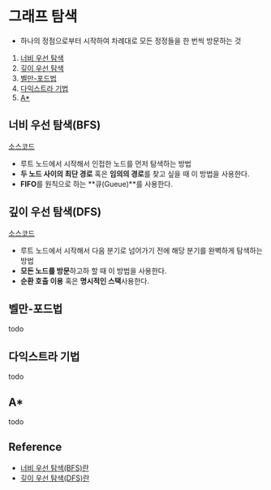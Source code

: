 # 그래프 탐색

- 하나의 정점으로부터 시작하여 차례대로 모든 정정들을 한 번씩 방문하는 것

1. [너비 우선 탐색](https://github.com/yoojinhee03/TIL/blob/master/%EC%9E%90%EB%A3%8C%EA%B5%AC%EC%A1%B0/%EA%B7%B8%EB%9E%98%ED%94%84%20%ED%83%90%EC%83%89.md#%EB%84%88%EB%B9%84-%EC%9A%B0%EC%84%A0-%ED%83%90%EC%83%89)
2. [깊이 우선 탐색](https://github.com/yoojinhee03/TIL/blob/master/%EC%9E%90%EB%A3%8C%EA%B5%AC%EC%A1%B0/%EA%B7%B8%EB%9E%98%ED%94%84%20%ED%83%90%EC%83%89.md#%EA%B9%8A%EC%9D%B4-%EC%9A%B0%EC%84%A0-%ED%83%90%EC%83%89)
3. [벨만-포드법](https://github.com/yoojinhee03/TIL/blob/master/%EC%9E%90%EB%A3%8C%EA%B5%AC%EC%A1%B0/%EA%B7%B8%EB%9E%98%ED%94%84%20%ED%83%90%EC%83%89.md#%EB%B2%A8%EB%A7%8C-%ED%8F%AC%EB%93%9C%EB%B2%95)
4. [다익스트라 기법](https://github.com/yoojinhee03/TIL/blob/master/%EC%9E%90%EB%A3%8C%EA%B5%AC%EC%A1%B0/%EA%B7%B8%EB%9E%98%ED%94%84%20%ED%83%90%EC%83%89.md#%EB%8B%A4%EC%9D%B5%EC%8A%A4%ED%8A%B8%EB%9D%BC-%EA%B8%B0%EB%B2%95)
5. [A*](https://github.com/yoojinhee03/TIL/blob/master/%EC%9E%90%EB%A3%8C%EA%B5%AC%EC%A1%B0/%EA%B7%B8%EB%9E%98%ED%94%84%20%ED%83%90%EC%83%89.md#a)

## 너비 우선 탐색(BFS)

[소스코드]()

- 루트 노드에서 시작해서 인접한 노드를 먼저 탐색하는 방법
- **두 노드 사이의 최단 경로** 혹은 **임의의 경로**를 찾고 싶을 때 이 방법을 사용한다.
- **FIFO**를 원칙으로 하는 **큐(Gueue)**를 사용한다.

## 깊이 우선 탐색(DFS)

[소스코드]()

- 루트 노드에서 시작해서 다음 분기로 넘어가기 전에 해당 분기를 완벽하게 탐색하는 방법
- **모든 노드를 방문**하고하 할 때 이 방법을 사용한다.
- **순환 호출 이용** 혹은 **명시적인 스택**사용한다.

## 벨만-포드법

todo

## 다익스트라 기법

todo

## A*

todo

## Reference

- [너비 우선 탐색(BFS)란](https://gmlwjd9405.github.io/2018/08/15/algorithm-bfs.html)
- [깊이 우선 탐색(DFS)란](https://gmlwjd9405.github.io/2018/08/14/algorithm-dfs.html)

